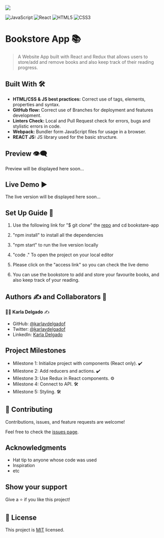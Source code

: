 ![](https://img.shields.io/badge/Microverse-blueviolet)

![JavaScript](https://img.shields.io/badge/-JavaScript-%23F7DF1C?style=flat-square&logo=javascript&logoColor=000000&labelColor=%23F7DF1C&color=%23FFCE5A)
![React](https://img.shields.io/badge/-React-61DAFB?style=flat-square&logo=react&logoColor=ffffff)
![HTML5](https://img.shields.io/badge/-HTML5-%23E44D27?style=flat-square&logo=html5&logoColor=ffffff)
![CSS3](https://img.shields.io/badge/-CSS3-%231572B6?style=flat-square&logo=css3)

# Bookstore App :books:
> A Website App built with React and Redux that allows users to store/add and remove books and also keep track of their reading progress. 

## Built With :hammer_and_wrench: 

- **HTML/CSS & JS best practices:** Correct use of tags, elements, properties and syntax.
- **GitHub flow:**  Correct use of Branches for deployment and features development.
- **Linters Check:** Local and Pull Request check for errors, bugs and stylistic errors in code.
- **Webpack:** Bundler form JavaScript files for usage in a browser.
- **REACT JS:** JS library used for the basic structure.

## Preview :eye_speech_bubble:

Preview will be displayed here soon...

## Live Demo :arrow_forward:

The live version will be displayed here soon...


## Set Up Guide :page_facing_up: 

1. Use the following link for "$ git clone" the [repo](https://github.com/karlavdelgadof/bookstore-app) and cd bookstare-app

2. "npm install" to install all the dependencies

3. "npm start" to run the live version locally

4. "code ." To open the project on your local editor

5. Please click on the "access link" so you can check the live demo

6. You can use the bookstore to add and store your favourite books, and also keep track of your reading.

## Authors :writing_hand:  and Collaborators  :busts_in_silhouette:

:woman_technologist:  **Karla Delgado** :writing_hand: 

- GitHub: [@karlavdelgadof](https://github.com/karlavdelgadof)
- Twitter: [@karlavdelgadof](https://twitter.com/karlavdelgadof)
- LinkedIn: [Karla Delgado](https://www.linkedin.com/in/karla-delgado-613a32239/)

## Project Milestones

- Milestone 1: Initialize project with components (React only). :heavy_check_mark:
- Milestone 2: Add reducers and actions. :heavy_check_mark:
- Milestone 3: Use Redux in React components.	:gear: 
- Milestone 4: Connect to API. :hammer_and_wrench:
- Milestone 5: Styling. :hammer_and_wrench:

## 🤝 Contributing

Contributions, issues, and feature requests are welcome!

Feel free to check the [issues page](../../issues/).

## Acknowledgments

- Hat tip to anyone whose code was used
- Inspiration
- etc


## Show your support

Give a ⭐️ if you like this project!

## 📝 License

This project is [MIT](./MIT.md) licensed.
